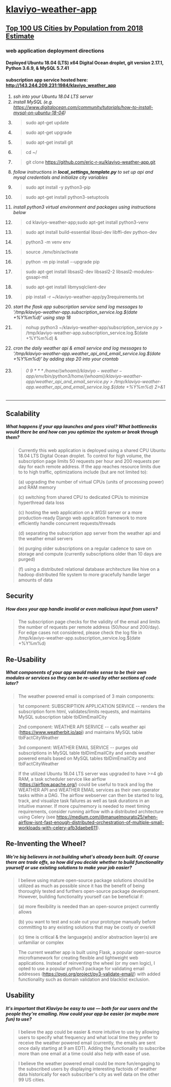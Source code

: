 # [klaviyo-weather-app](https://www.klaviyo.com/weather-app)
## [Top 100 US Cities by Population from 2018 Estimate](https://en.wikipedia.org/wiki/List_of_United_States_cities_by_population)
### web application deployment directions
#### Deployed Ubuntu 18.04 (LTS) x64 Digital Ocean droplet, git version 2.17.1, Python 3.6.9, & MySQL 5.7.41 
#### subscription app service hosted here: http://143.244.209.231:1984/klaviyo_weather_app
1. *ssh into your Ubuntu 18.04 LTS server*
2. *install MySQL (e.g. https://www.digitalocean.com/community/tutorials/how-to-install-mysql-on-ubuntu-18-04)*
3. > sudo apt-get update
4. > sudo apt-get upgrade
5. > sudo apt-get install git
6. > cd ~/
7. > git clone https://github.com/eric-r-xu/klaviyo-weather-app.git
8. *follow instructions in **local_settings_template.py** to set up api and mysql credentials and initialize city variables*
9. > sudo apt install -y python3-pip
10. > sudo apt-get install python3-setuptools
11. *install python3 virtual environment and packages using instructions below*
12. > cd klaviyo-weather-app;sudo apt-get install python3-venv
13. > sudo apt install build-essential libssl-dev libffi-dev python-dev
14. > python3 -m venv env 
15. > source ./env/bin/activate
16. > python -m pip install --upgrade pip
17. > sudo apt-get install libsasl2-dev libsasl2-2 libsasl2-modules-gssapi-mit
18. > sudo apt-get install libmysqlclient-dev
19. > pip install -r ~/klaviyo-weather-app/py3requirements.txt
20. *start the flask app subscription service send log messages to '/tmp/klaviyo-weather-app.subscription_service.log.$(date +\%Y\%m\%d)' using step 18*
21. > nohup python3 ~/klaviyo-weather-app/subscription_service.py > /tmp/klaviyo-weather-app.subscription_service.log.$(date +\%Y\%m\%d) &
22. *cron the daily weather api & email service and log messages to '/tmp/klaviyo-weather-app.weather_api_and_email_service.log.$(date +\%Y\%m\%d)' by adding step 20 into your crontab*
23.  > ###### 0 9 * * * /home/$(whoami)/klaviyo-weather-app/env/bin/python3 /home/$(whoami)/klaviyo-weather-app/weather_api_and_email_service.py > /tmp/klaviyo-weather-app.weather_api_and_email_service.log.$(date +\%Y\%m\%d) 2>&1

-----------------------------------------------------------------------------------------------------------------------------

## Scalability 
##### What happens if your app launches and goes viral? What bottlenecks would there be and how can you optimize the system or break through them?

>Currently this web application is deployed using a shared CPU Ubuntu 18.04 LTS Digital Ocean droplet.  To control for high volume, the subscription page limits 50 requests per hour and 200 requests per day for each remote address.  If the app reaches resource limits due to to high traffic, optimizations include (but are not limited to):

>(a) upgrading the number of virtual CPUs (units of processing power) and RAM memory

>(c) switching from shared CPU to dedicated CPUs to minimize hyperthread data loss

>(c) hosting the web application on a WGSI server or a more production-ready Django web application framework to more efficiently handle concurrent requests/threads

>(d) separating the subscription app server from the weather api and the weather email servers

>(e) purging older subscriptions on a regular cadence to save on storage and compute (currently subscriptions older than 10 days are purged)

>(f) using a distributed relational database architecture like hive on a hadoop distributed file system to more gracefully handle larger amounts of data



## Security 
##### How does your app handle invalid or even malicious input from users?

>The subscription page checks for the validity of the email and limits the number of requests per remote address (50/hour and 200/day).  For edge cases not considered, please check the log file in /tmp/klaviyo-weather-app.subscription_service.log.$(date +\%Y\%m\%d)

## Re-Usability 
##### What components of your app would make sense to be their own modules or services so they can be re-used by other sections of code later?

>The weather powered email is comprised of 3 main components: 

>1st component: SUBSCRIPTION APPLICATION SERVICE -- renders the subscription form html, validates/limits requests, and maintains MySQL subscription table tblDimEmailCity

>2nd component: WEATHER API SERVICE -- calls weather api (https://www.weatherbit.io/api) and maintains MySQL table tblFactCityWeather

>3rd component: WEATHER EMAIL SERVICE -- purges old subscriptions in MySQL table tblDimEmailCity and sends weather powered emails based on MySQL tables tblDimEmailCity and tblFactCityWeather

>If the utilized Ubuntu 18.04 LTS server was upgraded to have >=4 gb RAM, a task scheduler service like airflow (https://airflow.apache.org/) could be useful to track and log the WEATHER API and WEATHER EMAIL services as their own operator tasks within a DAG.  The airflow webserver can then be started to log, track, and visualize task failures as well as task durations in an intuitive manner.  If more cpu/memory is needed to meet timing requirements, consider running airflow with a distributed architecture using Celery (see https://medium.com/@manuelmourato25/when-airflow-isnt-fast-enough-distributed-orchestration-of-multiple-small-workloads-with-celery-afb3daebe611).

## Re-Inventing the Wheel? 
##### We're big believers in not building what's already been built. Of course there are trade offs, so how did you decide whether to build functionality yourself or use existing solutions to make your job easier?

>I believe using mature open-source package solutions should be utilized as much as possible since it has the benefit of being thoroughly tested and furthers open-source package development.  However, building functionality yourself can be beneficial if:

>(a) more flexibility is needed than an open-source project currently allows 

>(b) you want to test and scale out your prototype manually before committing to any existing solutions that may be costly or overkill

>(c) time is critical & the language(s) and/or abstraction layer(s) are unfamiliar or complex

>The current weather app is built using Flask, a popular open-source microframework for creating flexible and lightweight web applications.  Instead of reinventing the wheel (or my own logic), I opted to use a popular python3 package for validating email addresses (https://pypi.org/project/py3-validate-email/) with added functionality such as domain validation and blacklist exclusion.


## Usability 
##### It's important that Klaviyo be easy to use — both for our users and the people they're emailing. How could your app be easier (or maybe more fun) to use?

>I believe the app could be easier & more intuitive to use by allowing users to specify what frequency and what local time they prefer to receive the weather powered email (currently, the emails are sent once daily starting at 9 am EDT).  Adding the functionality to subscribe more than one email at a time could also help with ease of use.


>I believe the weather powered email could be more fun/engaging to the subscribed users by displaying interesting factoids of weather data historically for each subscriber's city as well data on the other 99 US cities.  
